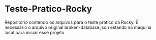 # Teste-Pratico-Rocky
Repositório contendo os arquivos para o teste prático da Rocky. 
É necessário o arquivo original broken-database.json estando na maquina local para iniciar esse projeto
